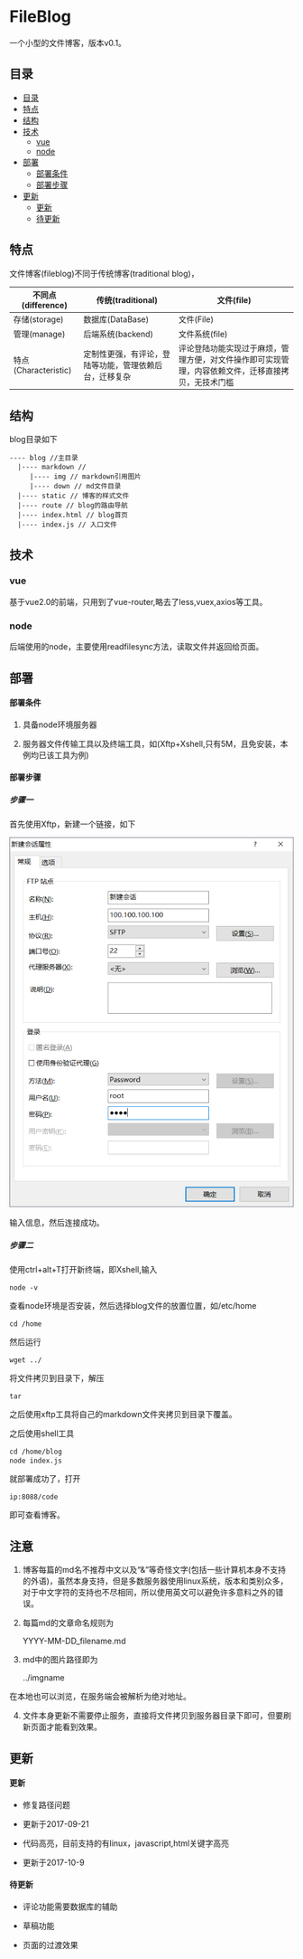 # FileBlog

一个小型的文件博客，版本v0.1。

## 目录

- [目录](#目录)
- [特点](#特点)
- [结构](#结构)
- [技术](#技术)
  + [vue](#vue)
  + [node](#node)
- [部署](#部署)
  + [部署条件](#部署条件)
  + [部署步骤](#部署步骤)
- [更新](#更新)  
  + [更新](#更新)
  + [待更新](#待更新)

## 特点

文件博客(fileblog)不同于传统博客(traditional blog)，


不同点(difference) |传统(traditional) | 文件(file)
---|---|---
存储(storage) | 数据库(DataBase) | 文件(File)
管理(manage) | 后端系统(backend) | 文件系统(file)
特点(Characteristic) | 定制性更强，有评论，登陆等功能，管理依赖后台，迁移复杂 | 评论登陆功能实现过于麻烦，管理方便，对文件操作即可实现管理，内容依赖文件，迁移直接拷贝，无技术门槛

## 结构

blog目录如下

    ---- blog //主目录
      |---- markdown //
         |---- img // markdown引用图片
         |---- down // md文件目录
      |---- static // 博客的样式文件
      |---- route // blog的路由导航  
      |---- index.html // blog首页
      |---- index.js // 入口文件

## 技术

### vue

基于vue2.0的前端，只用到了vue-router,略去了less,vuex,axios等工具。

### node

后端使用的node，主要使用readfilesync方法，读取文件并返回给页面。

## 部署

#### 部署条件

1. 具备node环境服务器

2. 服务器文件传输工具以及终端工具，如(Xftp+Xshell,只有5M，且免安装，本例均已该工具为例)

#### 部署步骤

##### 步骤一
首先使用Xftp，新建一个链接，如下

![img](../img/2017091901.png)

输入信息，然后连接成功。

##### 步骤二
使用ctrl+alt+T打开新终端，即Xshell,输入

    node -v

查看node环境是否安装，然后选择blog文件的放置位置，如/etc/home

    cd /home

然后运行 

    wget ../

将文件拷贝到目录下，解压

    tar 

之后使用xftp工具将自己的markdown文件夹拷贝到目录下覆盖。

之后使用shell工具

    cd /home/blog
    node index.js

就部署成功了，打开

    ip:8088/code
    
即可查看博客。

## 注意

1. 博客每篇的md名不推荐中文以及“&”等奇怪文字(包括一些计算机本身不支持的外语)，虽然本身支持，但是多数服务器使用linux系统，版本和类别众多，对于中文字符的支持也不尽相同，所以使用英文可以避免许多意料之外的错误。

2. 每篇md的文章命名规则为

    YYYY-MM-DD_filename.md

3. md中的图片路径即为
    
    ../imgname

在本地也可以浏览，在服务端会被解析为绝对地址。

4. 文件本身更新不需要停止服务，直接将文件拷贝到服务器目录下即可，但要刷新页面才能看到效果。

## 更新

#### 更新

- 修复路径问题

- 更新于2017-09-21

- 代码高亮，目前支持的有linux，javascript,html关键字高亮

- 更新于2017-10-9

#### 待更新

- 评论功能需要数据库的辅助

- 草稿功能

- 页面的过渡效果



